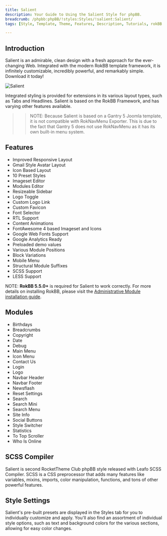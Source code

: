 ```yaml
---
title: Salient
description: Your Guide to Using the Salient Style for phpBB.
breadcrumb: /phpbb:phpBB/!styles:Styles/!salient:Salient/
tags: [Style, Template, Theme, Features, Description, Tutorials, rokBB 5]

---
```


Introduction
-----

Salient is an admirable, clean design with a fresh approach for the ever-changing Web. Integrated with the modern RokBB template framework, it is infinitely customizable, incredibly powerful, and remarkably simple. Download it today!


![Salient](salient.png)

Integrated styling is provided for extensions in its various layout types, such as Tabs and Headlines. Salient is based on the RokBB Framework, and has varying other features available.

>> NOTE: Because Salient is based on a Gantry 5 Joomla template, it is not compatible with RokNavMenu Exporter. This is due to the fact that Gantry 5 does not use RokNavMenu as it has its own built-in menu system.

Features
-----

* Improved Responsive Layout
* Gmail Style Avatar Layout
* Icon Based Layout
* 10 Preset Styles
* Imageset Editor
* Modules Editor
* Resizeable Sidebar
* Logo Toggle
* Custom Logo Link
* Custom Favicon
* Font Selector
* RTL Support
* Content Animations
* FontAwesome 4 based Imageset and Icons
* Google Web Fonts Support
* Google Analytics Ready
* Preloaded demo values
* Various Module Positions
* Block Variations
* Mobile Menu
* Structural Module Suffixes
* SCSS Support
* LESS Support

NOTE: **RokBB 5.5.0+** is required for Salient to work correctly. For more details on installing RokBB, please visit the [Administrative Module installation guide](../../start/styles_31.md#installing-administrative-modules).

## Modules

* Birthdays
* Breadcrumbs
* Copyright
* Date
* Debug
* Main Menu
* Icon Menu
* Contact Us
* Login
* Logo
* Navbar Header
* Navbar Footer
* Newsflash
* Reset Settings
* Search
* Search Mini
* Search Menu
* Site Info
* Social Buttons
* Style Switcher
* Statistics
* To Top Scroller
* Who Is Online

## SCSS Compiler

Salient is second RocketTheme Club phpBB style released with Leafo SCSS Compiler. SCSS is a CSS preprocessor that adds many features like variables, mixins, imports, color manipulation, functions, and tons of other powerful features.

## Style Settings

Salient's pre-built presets are displayed in the Styles tab for you to individually customize and apply. You'll also find an assortment of individual style options, such as text and background colors for the various sections, allowing for easy color changes.
